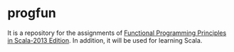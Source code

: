 progfun
=======

It is a repository for the assignments of [Functional Programming Principles in Scala-2013 Edition](https://class.coursera.org/progfun-002). In addition, it will be used for learning Scala. 